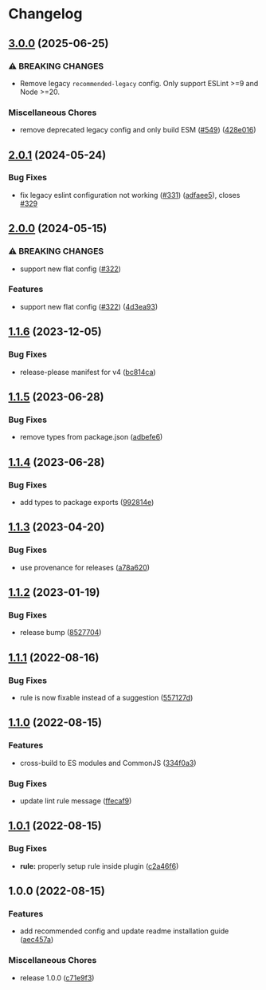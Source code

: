 # Changelog

## [3.0.0](https://github.com/hugo-vrijswijk/eslint-plugin-no-await-in-promise/compare/v2.0.1...v3.0.0) (2025-06-25)


### ⚠ BREAKING CHANGES

* Remove legacy `recommended-legacy` config. Only support ESLint >=9 and Node >=20.

### Miscellaneous Chores

* remove deprecated legacy config and only build ESM ([#549](https://github.com/hugo-vrijswijk/eslint-plugin-no-await-in-promise/issues/549)) ([428e016](https://github.com/hugo-vrijswijk/eslint-plugin-no-await-in-promise/commit/428e016493967f463db2000957a16806b4e544b4))

## [2.0.1](https://github.com/hugo-vrijswijk/eslint-plugin-no-await-in-promise/compare/v2.0.0...v2.0.1) (2024-05-24)


### Bug Fixes

* fix legacy eslint configuration not working ([#331](https://github.com/hugo-vrijswijk/eslint-plugin-no-await-in-promise/issues/331)) ([adfaee5](https://github.com/hugo-vrijswijk/eslint-plugin-no-await-in-promise/commit/adfaee54a3fc078dd6a0fe5aa0e7235d5cfcb063)), closes [#329](https://github.com/hugo-vrijswijk/eslint-plugin-no-await-in-promise/issues/329)

## [2.0.0](https://github.com/hugo-vrijswijk/eslint-plugin-no-await-in-promise/compare/v1.1.6...v2.0.0) (2024-05-15)


### ⚠ BREAKING CHANGES

* support new flat config ([#322](https://github.com/hugo-vrijswijk/eslint-plugin-no-await-in-promise/issues/322))

### Features

* support new flat config ([#322](https://github.com/hugo-vrijswijk/eslint-plugin-no-await-in-promise/issues/322)) ([4d3ea93](https://github.com/hugo-vrijswijk/eslint-plugin-no-await-in-promise/commit/4d3ea937e170377a9db0d95e3552ce4e0b8830e6))

## [1.1.6](https://github.com/hugo-vrijswijk/eslint-plugin-no-await-in-promise/compare/v1.1.5...v1.1.6) (2023-12-05)


### Bug Fixes

* release-please manifest for v4 ([bc814ca](https://github.com/hugo-vrijswijk/eslint-plugin-no-await-in-promise/commit/bc814caae42a01debea5c92ffe082bf519637aec))

## [1.1.5](https://github.com/hugo-vrijswijk/eslint-plugin-no-await-in-promise/compare/v1.1.4...v1.1.5) (2023-06-28)


### Bug Fixes

* remove types from package.json ([adbefe6](https://github.com/hugo-vrijswijk/eslint-plugin-no-await-in-promise/commit/adbefe6b4fbfc35d84176769f401a00ad3f16e90))

## [1.1.4](https://github.com/hugo-vrijswijk/eslint-plugin-no-await-in-promise/compare/v1.1.3...v1.1.4) (2023-06-28)


### Bug Fixes

* add types to package exports ([992814e](https://github.com/hugo-vrijswijk/eslint-plugin-no-await-in-promise/commit/992814e81839503a91319770ade34685341f36e3))

## [1.1.3](https://github.com/hugo-vrijswijk/eslint-plugin-no-await-in-promise/compare/v1.1.2...v1.1.3) (2023-04-20)


### Bug Fixes

* use provenance for releases ([a78a620](https://github.com/hugo-vrijswijk/eslint-plugin-no-await-in-promise/commit/a78a62033c5612c8abd509fbed299a4a59e1928b))

## [1.1.2](https://github.com/hugo-vrijswijk/eslint-plugin-no-await-in-promise/compare/v1.1.1...v1.1.2) (2023-01-19)


### Bug Fixes

* release bump ([8527704](https://github.com/hugo-vrijswijk/eslint-plugin-no-await-in-promise/commit/85277049343f99566495c7c71bc9030cabf5ff90))

## [1.1.1](https://github.com/hugo-vrijswijk/eslint-plugin-no-await-in-promise/compare/v1.1.0...v1.1.1) (2022-08-16)


### Bug Fixes

* rule is now fixable instead of a suggestion ([557127d](https://github.com/hugo-vrijswijk/eslint-plugin-no-await-in-promise/commit/557127dceffdd5962dcabc3ef5a29c54d2431f63))

## [1.1.0](https://github.com/hugo-vrijswijk/eslint-plugin-no-await-in-promise/compare/v1.0.1...v1.1.0) (2022-08-15)


### Features

* cross-build to ES modules and CommonJS ([334f0a3](https://github.com/hugo-vrijswijk/eslint-plugin-no-await-in-promise/commit/334f0a3612b8dd8ea71588f604e7a3df85d8791c))


### Bug Fixes

* update lint rule message ([ffecaf9](https://github.com/hugo-vrijswijk/eslint-plugin-no-await-in-promise/commit/ffecaf919469539be8366abba1b11f7418466ba2))

## [1.0.1](https://github.com/hugo-vrijswijk/eslint-plugin-no-await-in-promise/compare/v1.0.0...v1.0.1) (2022-08-15)


### Bug Fixes

* **rule:** properly setup rule inside plugin ([c2a46f6](https://github.com/hugo-vrijswijk/eslint-plugin-no-await-in-promise/commit/c2a46f6c9fe7b8896b1a0c8525d9e51f8beeafe6))

## 1.0.0 (2022-08-15)


### Features

* add recommended config and update readme installation guide ([aec457a](https://github.com/hugo-vrijswijk/eslint-plugin-no-await-in-promise/commit/aec457a0e327b0037c8c2708f284a506b321e5fb))


### Miscellaneous Chores

* release 1.0.0 ([c71e9f3](https://github.com/hugo-vrijswijk/eslint-plugin-no-await-in-promise/commit/c71e9f38c5a3053ac4f83bc212bd930bbbf5d684))
